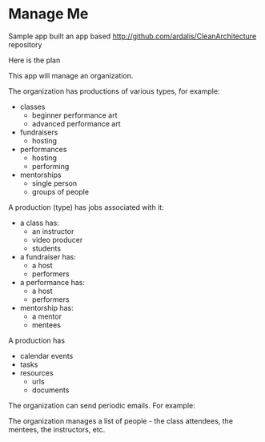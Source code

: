 # Manage Me

Sample app built an app based http://github.com/ardalis/CleanArchitecture repository

Here is the plan

This app will manage an organization.

The organization has productions of various types, for example:
- classes
    - beginner performance art 
    - advanced performance art
- fundraisers
    - hosting
- performances
    - hosting
    - performing
- mentorships
    - single person
    - groups of people

A production (type) has jobs associated with it:
- a class has:
    - an instructor
    - video producer
    - students
- a fundraiser has:
    - a host
    - performers 
- a performance has:
    - a host
    - performers 
- mentorship has:
    - a mentor
    - mentees

A production has 
- calendar events
- tasks 
- resources
    - urls
    - documents

The organization can send periodic emails. For example: 

The organization manages a list of people - the class attendees, the mentees, the instructors, etc.

